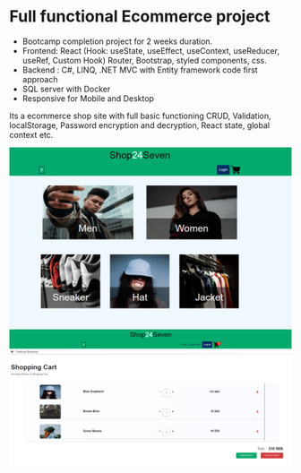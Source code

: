 # Full functional Ecommerce project

- Bootcamp completion project for 2 weeks duration.
- Frontend: React (Hook: useState, useEffect, useContext, useReducer, useRef, Custom Hook)
            Router, Bootstrap, styled components, css.
- Backend : C#, LINQ, .NET MVC with Entity framework code first approach
- SQL server with Docker
- Responsive for Mobile and Desktop

Its a ecommerce shop site with full basic functioning CRUD, Validation, localStorage, Password encryption and decryption, React state, global context etc.

![Category page](/shop24sevenui/public/images/screenshot/categoryPage.png)
![Cart page](/shop24sevenui/public/images/screenshot/cartPage.png)